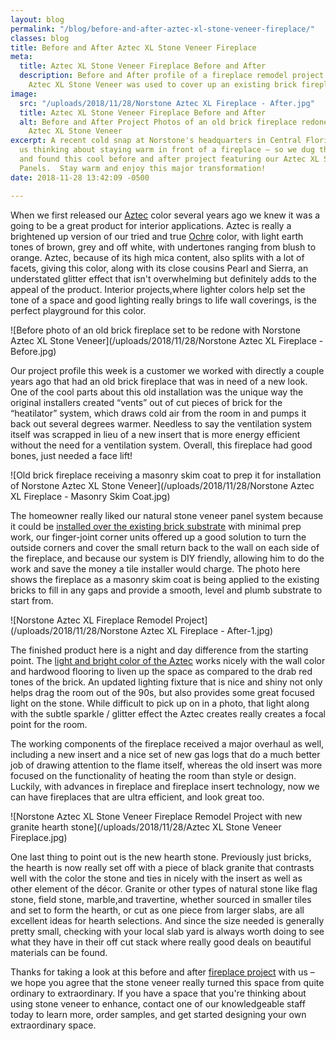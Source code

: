 ```yaml
---
layout: blog
permalink: "/blog/before-and-after-aztec-xl-stone-veneer-fireplace/"
classes: blog
title: Before and After Aztec XL Stone Veneer Fireplace
meta:
  title: Aztec XL Stone Veneer Fireplace Before and After
  description: Before and After profile of a fireplace remodel project where Norstone
    Aztec XL Stone Veneer was used to cover up an existing brick fireplace.
image:
  src: "/uploads/2018/11/28/Norstone Aztec XL Fireplace - After.jpg"
  title: Aztec XL Stone Veneer Fireplace Before and After
  alt: Before and After Project Photos of an old brick fireplace redone using Norstone
    Aztec XL Stone Veneer
excerpt: A recent cold snap at Norstone's headquarters in Central Florida has got
  us thinking about staying warm in front of a fireplace – so we dug through our archives
  and found this cool before and after project featuring our Aztec XL Series Rock
  Panels.  Stay warm and enjoy this major transformation!
date: 2018-11-28 13:42:09 -0500

---
```

When we first released our [Aztec](https://www.norstoneusa.com/products/thin-stone-veneer-panels/aztec/) color several years ago we knew it was a going to be a great product for interior applications.  Aztec is really a brightened up version of our tried and true [Ochre](https://www.norstoneusa.com/products/thin-stone-veneer-panels/ochre/) color, with light earth tones of brown, grey and off white, with undertones ranging from blush to orange.  Aztec, because of its high mica content, also splits with a lot of facets, giving this color, along with its close cousins Pearl and Sierra, an understated glitter effect that isn't overwhelming but definitely adds to the appeal of the product.  Interior projects,where lighter colors help set the tone of a space and good lighting really brings to life wall coverings, is the perfect playground for this color.

![Before photo of an old brick fireplace set to be redone with Norstone Aztec XL Stone Veneer](/uploads/2018/11/28/Norstone Aztec XL Fireplace - Before.jpg)

Our project profile this week is a customer we worked with directly a couple years ago that had an old brick fireplace that was in need of a new look.  One of the cool parts about this old installation was the unique way the original installers created “vents” out of cut pieces of brick for the “heatilator” system, which draws cold air from the room in and pumps it back out several degrees warmer.  Needless to say the ventilation system itself was scrapped in lieu of a new insert that is more energy efficient without the need for a ventilation system.  Overall, this fireplace had good bones, just needed a face lift!

![Old brick fireplace receiving a masonry skim coat to prep it for installation of Norstone Aztec XL Stone Veneer](/uploads/2018/11/28/Norstone Aztec XL Fireplace - Masonry Skim Coat.jpg)

The homeowner really liked our natural stone veneer panel system because it could be [installed over the existing brick substrate](https://www.norstoneusa.com/blog/stone-veneer-over-brick-norstone-classroom-series/) with minimal prep work, our finger-joint corner units offered up a good solution to turn the outside corners and cover the small return back to the wall on each side of the fireplace, and because our system is DIY friendly, allowing him to do the work and save the money a tile installer would charge.  The photo here shows the fireplace as a masonry skim coat is being applied to the existing bricks to fill in any gaps and provide a smooth, level and plumb substrate to start from.

![Norstone Aztec XL Fireplace Remodel Project](/uploads/2018/11/28/Norstone Aztec XL Fireplace - After-1.jpg)

The finished product here is a night and day difference from the starting point.  The [light and bright color of the Aztec](https://www.norstoneusa.com/blog/light-and-bright-aztec-stacked-stone-backsplash-in-orlando-fl/) works nicely with the wall color and hardwood flooring to liven up the space as compared to the drab red tones of the brick.  An updated lighting fixture that is nice and shiny not only helps drag the room out of the 90s, but also provides some great focused light on the stone.  While difficult to pick up on in a photo, that light along with the subtle sparkle / glitter effect the Aztec creates really creates a focal point for the room.

The working components of the fireplace received a major overhaul as well, including a new insert and a nice set of new gas logs that do a much better job of drawing attention to the flame itself, whereas the old insert was more focused on the functionality of heating the room than style or design.  Luckily, with advances in fireplace and fireplace insert technology, now we can have fireplaces that are ultra efficient, and look great too.

![Norstone Aztec XL Stone Veneer Fireplace Remodel Project with new granite hearth stone](/uploads/2018/11/28/Aztec XL Stone Veneer Fireplace.jpg)

One last thing to point out is the new hearth stone.  Previously just bricks, the hearth is now really set off with a piece of black granite that contrasts well with the color the stone and ties in nicely with the insert as well as other element of the décor.  Granite or other types of natural stone like flag stone, field stone, marble,and travertine, whether sourced in smaller tiles and set to form the hearth, or cut as one piece from larger slabs, are all excellent ideas for hearth selections.  And since the size needed is generally pretty small, checking with your local slab yard is always worth doing to see what they have in their off cut stack where really good deals on beautiful materials can be found.

Thanks for taking a look at this before and after [fireplace project](https://www.norstoneusa.com/gallery/application/fireplace/) with us – we hope you agree that the stone veneer really turned this space from quite ordinary to extraordinary.  If you have a space that you're thinking about using stone veneer to enhance, contact one of our knowledgeable staff today to learn more, order samples, and get started designing your own extraordinary space.
